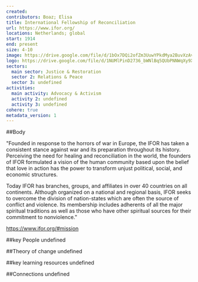 ```yaml
---
created:
contributors: Boaz; Elisa
title: International Fellowship of Reconciliation
url: https://www.ifor.org/
locations: Netherlands; global
start: 1914
end: present
size: 4-10
image: https://drive.google.com/file/d/1bOx7DQi2ofZm3UuwYPkdMya2BuvXzAvX/view?usp=drive_link
logo: https://drive.google.com/file/d/1NUMlPinD2736_bWNlBq5QUbPNNWqXy9X/view?usp=drive_link
sectors:
  main sector: Justice & Restoration
  sector 2: Relations & Peace
  sector 3: undefined
activities: 
  main activity: Advocacy & Activism
  activity 2: undefined
  activity 3: undefined
cohere: true
metadata_version: 1
---
```



##Body

"Founded in response to the horrors of war in Europe, the IFOR has taken a consistent stance against war and its preparation throughout its history.
Perceiving the need for healing and reconciliation in the world, the founders of IFOR formulated a vision of the human community based upon the belief that love in action has the power to transform unjust political, social, and economic structures.

Today IFOR has branches, groups, and affiliates in over 40 countries on all continents. Although organized on a national and regional basis, IFOR seeks to overcome the division of nation-states which are often the source of conflict and violence. Its membership includes adherents of all the major spiritual traditions as well as those who have other spiritual sources for their commitment to nonviolence."

https://www.ifor.org/#mission


##key People
undefined

##Theory of change
undefined

##key learning resources
undefined

##Connections
undefined

